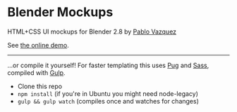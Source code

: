 # Blender Mockups
HTML+CSS UI mockups for Blender 2.8 by [Pablo Vazquez](http://www.pablovazquez.org)


See [the online demo](http://pablovazquez.org/ui/dist/).

---

...or compile it yourself! For faster templating this uses [Pug](https://pugjs.org) and [Sass](http://sass-lang.com/), compiled with [Gulp](http://gulpjs.com/).

* Clone this repo
* ```npm install``` (if you're in Ubuntu you might need node-legacy)
* ```gulp && gulp watch``` (compiles once and watches for changes)
